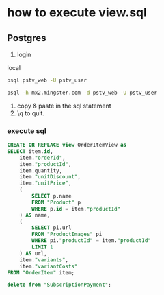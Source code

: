 # how to execute view.sql

## Postgres

1. login

  local

  ``` bash
  psql pstv_web -U pstv_user
  ```

  ``` bash
  psql -h mx2.mingster.com -d pstv_web -U pstv_user
  ```

1. copy & paste in the sql statement
1. \q to quit.

### execute sql

``` sql
CREATE OR REPLACE view OrderItemView as
SELECT item.id,
    item."orderId",
    item."productId",
    item.quantity,
    item."unitDiscount",
    item."unitPrice",
    (
        SELECT p.name
        FROM "Product" p
        WHERE p.id = item."productId"
    ) AS name,
    (
        SELECT pi.url
        FROM "ProductImages" pi
        WHERE pi."productId" = item."productId"
        LIMIT 1
    ) AS url,
    item."variants",
    item."variantCosts"
FROM "OrderItem" item;

```

``` sql
delete from "SubscriptionPayment";
```
